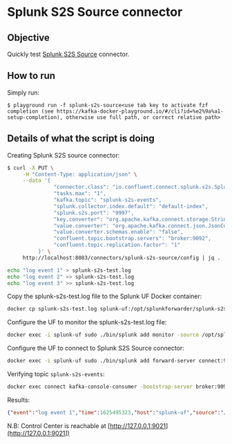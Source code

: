 # Splunk S2S Source connector


## Objective

Quickly test [Splunk S2S Source](https://docs.confluent.io/kafka-connect-splunk-s2s/current/index.html#quick-start) connector.


## How to run

Simply run:

```
$ playground run -f splunk-s2s-source<use tab key to activate fzf completion (see https://kafka-docker-playground.io/#/cli?id=%e2%9a%a1-setup-completion), otherwise use full path, or correct relative path>
```

## Details of what the script is doing

Creating Splunk S2S source connector:

```bash
$ curl -X PUT \
     -H "Content-Type: application/json" \
     --data '{
               "connector.class": "io.confluent.connect.splunk.s2s.SplunkS2SSourceConnector",
               "tasks.max": "1",
               "kafka.topic": "splunk-s2s-events",
               "splunk.collector.index.default": "default-index",
               "splunk.s2s.port": "9997",
               "key.converter": "org.apache.kafka.connect.storage.StringConverter",
               "value.converter": "org.apache.kafka.connect.json.JsonConverter",
               "value.converter.schemas.enable": "false",
               "confluent.topic.bootstrap.servers": "broker:9092",
               "confluent.topic.replication.factor": "1"
          }' \
     http://localhost:8083/connectors/splunk-s2s-source/config | jq .
```

```bash
echo "log event 1" > splunk-s2s-test.log
echo "log event 2" >> splunk-s2s-test.log
echo "log event 3" >> splunk-s2s-test.log
```

Copy the splunk-s2s-test.log file to the Splunk UF Docker container:

```bash
docker cp splunk-s2s-test.log splunk-uf:/opt/splunkforwarder/splunk-s2s-test.log
```

Configure the UF to monitor the splunk-s2s-test.log file:

```bash
docker exec -i splunk-uf sudo ./bin/splunk add monitor -source /opt/splunkforwarder/splunk-s2s-test.log -auth admin:password
```

Configure the UF to connect to Splunk S2S Source connector:

```bash
docker exec -i splunk-uf sudo ./bin/splunk add forward-server connect:9997
```

Verifying topic `splunk-s2s-events`:

```bash
docker exec connect kafka-console-consumer -bootstrap-server broker:9092 --topic splunk-s2s-events --from-beginning | grep "log event"
```

Results:

```json
{"event":"log event 1","time":1625495323,"host":"splunk-uf","source":"/opt/splunkforwarder/splunk-s2s-test.log","index":"default","sourcetype":"splunk-s2s-test-too_small"}
```

N.B: Control Center is reachable at [http://127.0.0.1:9021](http://127.0.0.1:9021])
